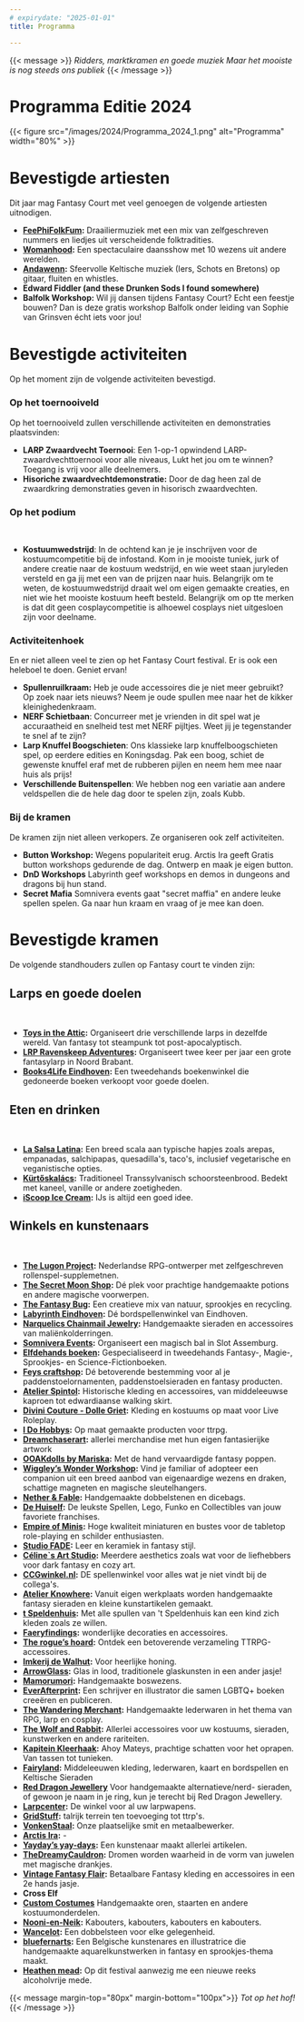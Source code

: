 ```yaml
---
# expirydate: "2025-01-01"
title: Programma

---
```


{{< message >}}
 _Ridders, marktkramen en goede muziek_
_Maar het mooiste is nog steeds ons publiek_
{{< /message >}}

# Programma Editie 2024
{{< figure src="/images/2024/Programma_2024_1.png" alt="Programma" width="80%" >}}

# Bevestigde artiesten
Dit jaar mag Fantasy Court met veel genoegen de volgende artiesten uitnodigen.
- **[FeePhiFolkFum](https://www.youtube.com/@FeePhiFolkFum/playlists):** Draailiermuziek met een mix van zelfgeschreven nummers en liedjes uit verscheidende folktradities.
- **[Womanhood](https://www.facebook.com/WOMANHOODpe):** Een spectaculaire daansshow met 10 wezens uit andere werelden.
- **[Andawenn](https://www.facebook.com/Andawenn):**  Sfeervolle Keltische muziek (Iers, Schots en Bretons) op gitaar, fluiten en whistles.
- **Edward Fiddler (and these Drunken Sods I found somewhere)** 
- **Balfolk Workshop:** Wil jij dansen tijdens Fantasy Court? Echt een feestje bouwen? Dan is deze gratis workshop Balfolk onder leiding van Sophie van Grinsven écht iets voor jou!

# Bevestigde activiteiten
Op het moment zijn de volgende activiteiten bevestigd.
### Op het toernooiveld
Op het toernooiveld zullen verschillende activiteiten en demonstraties plaatsvinden:
- **LARP Zwaardvecht Toernooi**: Een 1-op-1 opwindend LARP-zwaardvechttoernooi voor alle niveaus, Lukt het jou om te winnen? Toegang is vrij voor alle deelnemers.
- **Hisoriche zwaardvechtdemonstratie:** Door de dag heen zal de zwaardkring demonstraties geven in hisorisch zwaardvechten. 

### Op het podium
&nbsp; 
 -	**️‍Kostuumwedstrijd**: In de ochtend kan je je inschrijven voor de kostuumcompetitie bij de infostand. Kom in je mooiste tuniek, jurk of andere creatie naar de kostuum wedstrijd, en wie weet staan juryleden versteld en ga jij met een van de prijzen naar huis. Belangrijk om te weten, de kostuumwedstrijd draait wel om eigen gemaakte creaties, en niet wie het mooiste kostuum heeft besteld. Belangrijk om op tte merken is dat dit geen cosplaycompetitie is alhoewel cosplays niet uitgesloen zijn voor deelname.

### Activiteitenhoek
En er niet alleen veel te zien op het Fantasy Court festival. Er is ook een heleboel te doen. Geniet ervan!
- **Spullenruilkraam:** Heb je oude accessoires die je niet meer gebruikt? Op zoek naar iets nieuws? Neem je oude spullen mee naar het de kikker kleinighedenkraam.
- **NERF Schietbaan**: Concurreer met je vrienden in dit spel wat je accuraatheid en snelheid test met NERF pijltjes. Weet jij je tegenstander te snel af te zijn?
- **Larp Knuffel Boogschieten**: Ons klassieke larp knuffelboogschieten spel, op eerdere edities en Koningsdag. Pak een boog, schiet de gewenste knuffel eraf met de rubberen pijlen en neem hem mee naar huis als prijs!
- **Verschillende Buitenspellen**: We hebben nog een variatie aan andere veldspellen die de hele dag door te spelen zijn, zoals Kubb.

### Bij de kramen
De kramen zijn niet alleen verkopers. Ze organiseren ook zelf activiteiten.
- **Button Workshop:** Wegens populariteit erug. Arctis Ira geeft Gratis button workshops gedurende de dag. Ontwerp en maak je eigen button. 
- **DnD Workshops** Labyrinth geef workshops en demos in dungeons and dragons bij hun stand. 
- **Secret Mafia** Somnivera events gaat "secret maffia" en andere leuke spellen spelen. Ga naar hun kraam en vraag of je mee kan doen.

# Bevestigde kramen
De volgende standhouders zullen op Fantasy court te vinden zijn: 

## Larps en goede doelen
&nbsp; 
- **[Toys in the Attic](toysintheattic.nl):** Organiseert drie verschillende larps in dezelfde wereld. Van fantasy tot steampunk tot post-apocalyptisch. 
- **[LRP Ravenskeep Adventures](https://ravenskeep.nl):** Organiseert twee keer per jaar een grote fantasylarp in Noord Brabant.
- **[Books4Life Eindhoven](https://www.books4life-eindhoven.nl):** Een tweedehands boekenwinkel die gedoneerde boeken verkoopt voor goede doelen. 

## Eten en drinken
&nbsp;
- **[La Salsa Latina](lasalsalatina.nl):** Een breed scala aan typische hapjes zoals arepas, empanadas, salchipapas, quesadilla's, taco's, inclusief vegetarische en veganistische opties.
- **[Kürtőskalács](https://www.schoorsteenbrood.nl/):** Traditioneel Transsylvanisch schoorsteenbrood. Bedekt met kaneel, vanille or andere zoetigheden. 
- **[iScoop Ice Cream](iScoop.nl):**  IJs is altijd een goed idee.


## Winkels en kunstenaars
&nbsp;
- **[The Lugon Project](https://www.instagram.com/thelugonproject/):** Nederlandse RPG-ontwerper met zelfgeschreven rollenspel-supplemetnen.
- **[The Secret Moon Shop](https://www.instagram.com/the_secret_moon_shop/):**  Dé plek voor prachtige handgemaakte potions en andere magische voorwerpen. 
- **[The Fantasy Bug](https://www.thefantasybug.nl/):**  Een creatieve mix van natuur, sprookjes en recycling.
- **[Labyrinth Eindhoven](https://labyrinth040.nl/):** Dé bordspellenwinkel van Eindhoven.
- **[Narquelics Chainmail Jewelry](https://www.narquelics.com/):** Handgemaakte sieraden en accessoires van maliënkolderringen.
- **[Somnivera Events](www.somnivera-events.nl):** Organiseert een magisch bal in Slot Assemburg.
- **[Elfdehands boeken]():** Gespecialiseerd in tweedehands Fantasy-, Magie-, Sprookjes- en Science-Fictionboeken.
- **[Feys craftshop](https://www.feyscraftshop.nl/):** Dé betoverende bestemming voor al je paddenstoelornamenten, paddenstoelsieraden en fantasy producten.
- **[Atelier Spintol](https://www.facebook.com/AtelierSpintol/):** Historische kleding en accessoires, van middeleeuwse kaproen tot edwardiaanse walking skirt.
- **[Divini Couture - Dolle Griet](https://divinicouture.com/):** Kleding en kostuums op maat voor Live Roleplay.
- **[I Do Hobbys](https://idohobbys.com/):** Op maat gemaakte producten voor ttrpg.
- **[Dreamchaserart](https://dreamchasergallery.com/):** allerlei merchandise met hun eigen fantasierijke artwork
- **[OOAKdolls by Mariska](https://ooakdolls.nl/):** Met de hand vervaardigde fantasy poppen.
- **[Wiggley’s Wonder Workshop](https://wiggleyswonderworkshop.com/):** Vind je familiar of adopteer een companion uit een breed aanbod van eigenaardige wezens en draken, schattige magneten en magische sleutelhangers.
- **[Nether & Fable](https://netherandfable.com/):** Handgemaakte dobbelstenen en dicebags.
- **[De Huiself](https://dehuiself.nl/):** De leukste Spellen, Lego, Funko en Collectibles van jouw favoriete franchises.
- **[Empire of Minis](https://empireofminis.com/nl):** Hoge kwaliteit miniaturen en bustes voor de tabletop role-playing en schilder enthusiasten.
- **[Studio FADE](https://www.studiofade.nl/):** Leer en keramiek in fantasy stijl.
- **[Céline`s Art Studio](https://www.etsy.com/shop/CelinesArtStudioShop):**  Meerdere aesthetics zoals wat voor de liefhebbers voor dark fantasy en cozy art.
- **[CCGwinkel.nl](CCGwinkel.nl):**  DE spellenwinkel voor alles wat je niet vindt bij de collega's.
- **[Atelier Knowhere](https://www.instagram.com/atelier_knowhere/):** Vanuit eigen werkplaats worden handgemaakte fantasy sieraden en kleine kunstartikelen gemaakt.
- **[t Speldenhuis](https://t-speldenhuis.nl/):** Met alle spullen van 't Speldenhuis kan een kind zich kleden zoals ze willen.
- **[Faeryfindings](https://www.instagram.com/faeryfindings/):** wonderlijke decoraties en accessoires.
- **[The rogue’s hoard](https://www.the-rogues-hoard.com/products):** Ontdek een betoverende verzameling TTRPG-accessoires.
- **[Imkerij de Walhut](https://www.imkerijdewalhut.nl/):** Voor heerlijke honing. 
- **[ArrowGlass](https://www.arrowglass-atelier.com/):** Glas in lood, traditionele glaskunsten in een ander jasje!
- **[Mamorumori](https://mamorumori.com/):** Handgemaakte boswezens.
- **[EverAfterprint](https://everafterprint.com):** Een schrijver en illustrator die samen LGBTQ+ boeken creeëren en publiceren.
- **[The Wandering Merchant](https://www.etsy.com/shop/EldirsarCrafts):** Handgemaakte lederwaren in het thema van RPG, larp en cosplay.
- **[The Wolf and Rabbit](http://www.thewolfandrabbit.com/):** Allerlei accessoires voor uw kostuums, sieraden, kunstwerken en andere rariteiten.
- **[Kapitein Kleerhaak](https://kapitein-kleerhaak.sumupstore.com/):** Ahoy Mateys, prachtige schatten voor het oprapen. Van tassen tot tunieken.
- **[Fairyland](https://www.fairyland.nl/):** Middeleeuwen kleding, lederwaren, kaart en bordspellen en Keltische Sieraden
- **[Red Dragon Jewellery](https://www.facebook.com/people/Red-Dragon-Jewellery/100064107270660/)** Voor handgemaakte alternatieve/nerd- sieraden, of gewoon je naam in je ring, kun je terecht bij Red Dragon Jewellery.
- **[Larpcenter](https://www.larpcenter.nl/):** De winkel voor al uw larpwapens.
- **[GridStuff](https://www.gridstuff.nl/):** talrijk terrein ten toevoeging tot ttrp's.
- **[VonkenStaal](https://www.etsy.com/nl/shop/Vonkenstaal):** Onze plaatselijke smit en metaalbewerker.
- **[Arctis Ira](https://www.instagram.com/arctis_ira/):** -
- **[Yayday’s yay-days](https://www.instagram.com/life_is_art_apparently?igsh=YXE1ejhvb2drYzJl):** Een kunstenaar maakt allerlei artikelen. 
- **[TheDreamyCauldron](https://www.etsy.com/shop/TheDreamyCauldron):** Dromen worden waarheid in de vorm van juwelen met magische drankjes.
- **[Vintage Fantasy Flair](https://www.facebook.com/vintagefantasyflair):** Betaalbare Fantasy kleding en accessoires in een 2e hands jasje.
- **Cross Elf**
- **[Custom Costumes](customcostumes.nl)** Handgemaakte oren, staarten en andere kostuumonderdelen.
- **[Nooni-en-Neik](noonidesign.nl):** Kabouters, kabouters, kabouters en kabouters.
- **[Wancelot](wancelot.nl):** Een dobbelsteen voor elke gelegenheid.
- **[bluefernarts](https://www.bluefernarts.com/):**  Een Belgische kunstenares en illustratrice die handgemaakte aquarelkunstwerken in fantasy en sprookjes-thema maakt. 
- **[Heathen mead](https://www.heathenmead.nl/):** Op dit festival aanwezig me een nieuwe reeks alcoholvrije mede.


{{< message margin-top="80px" margin-bottom="100px">}}
_Tot op het hof!_
{{< /message >}}
